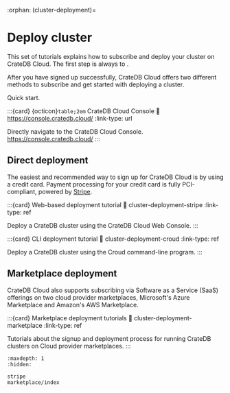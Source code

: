 :orphan:
(cluster-deployment)=

# Deploy cluster

This set of tutorials explains how to subscribe and deploy your cluster on
CrateDB Cloud. The first step is always to [](#sign-up).

After you have signed up successfully, CrateDB Cloud offers two different
methods to subscribe and get started with deploying a cluster.

Quick start.

:::{card} {octicon}`table;2em` CrateDB Cloud Console
:link: https://console.cratedb.cloud/
:link-type: url

Directly navigate to the CrateDB Cloud Console.
https://console.cratedb.cloud/
:::


## Direct deployment

The easiest and recommended way to sign up for CrateDB Cloud is by using a
credit card. Payment processing for your credit card is fully PCI-compliant,
powered by [Stripe].

:::{card} Web-based deployment tutorial
:link: cluster-deployment-stripe
:link-type: ref

Deploy a CrateDB cluster using the CrateDB Cloud Web Console.
:::

:::{card} CLI deployment tutorial
:link: cluster-deployment-croud
:link-type: ref

Deploy a CrateDB cluster using the Croud command-line program.
:::


## Marketplace deployment

CrateDB Cloud also supports subscribing via Software as
a Service (SaaS) offerings on two cloud provider marketplaces,
Microsoft's Azure Marketplace and Amazon's AWS Marketplace.

:::{card} Marketplace deployment tutorials
:link: cluster-deployment-marketplace
:link-type: ref

Tutorials about the signup and deployment process for running
CrateDB clusters on Cloud provider marketplaces.
:::


[Stripe]: https://stripe.com


```{toctree}
:maxdepth: 1
:hidden:

stripe
marketplace/index
```
